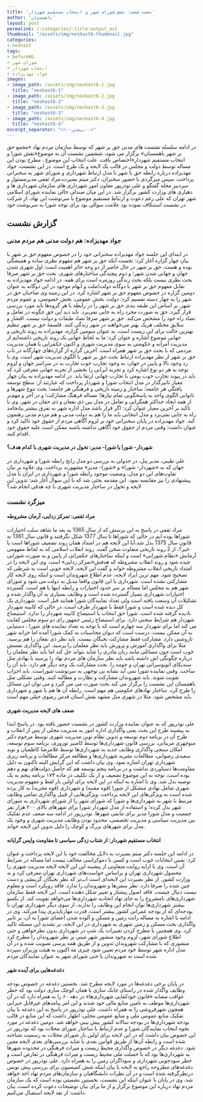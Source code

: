 ```yaml
---
title: 'نشست ششم: نقش شورای شهر و انتخاب مستقیم شهردار'
author: 'باهمستان'
layout: post
permalink: /:categories/:title:output_ext
thumbnail: "/assets/img/neshast6-thumbnail.jpg"
categories:
- neshast
tags:
- beforeWG
- شورای شهر
- انتخاب شهردار
- جواد مهدیزاده
images:
- image_path: /assets/img/neshast6-1.jpg
  title: "neshast6-1"
- image_path: /assets/img/neshast6-2.jpg
  title: "neshast6-2"
- image_path: /assets/img/neshast6-3.jpg
  title: "neshast6-3"
- image_path: /assets/img/neshast6-4.jpg
  title: "neshast6-4"
excerpt_separator: "<!--بیشتر-->"
---
```


در ادامه سلسله نشست های مدنی حق بر شهر که توسط سازمان مردم نهاد «مجمع حق بر شهر باهمستان» برگزار می شود، ششمین نشست آن به موضوع«نقش شورا و انتخاب مستقیم شهردار»­اختصاص یافت. علت انتخاب این موضوع ، مطرح بودن این مساله توسط دولت و مجلس در قالب یک لایحه و یک طرح است. در این نشست، جواد مهدیزاده درباره رابطه حق با شهر با مدل ارتباط شهرداری و شورای شهر به سخنرانی پرداخت. سپس میزگردی با حضور سخنران، دکتر میثم بصیرت،مراد ثقفی مدیرمسئول و سردبیر مجله گفتگو و علی نوذرپور معاون امور شهرداری های سازمان شهرداری ها و دهیاری های وزارت کشور برگزار شد. در این میان صندلی خالی نماینده شورای اسلامی شهر تهران که علی رغم دعوت و ارتباط مستقیم موضوع با سرنوشت این نهاد، از شرکت در نشست استنکاف نموده بود علامت سوالی بود برای توجه شورا به سرنوشت خود.
## گزارش نشست
### جواد مهدیزاده: هم دولت مدنی هم مردم مدنی
در ابتدای این جلسه جواد مهدیزاده سخنرانی خود را در خصوص مفهوم حق بر شهر با بیان چهار گزاره آغاز کرد: نخست آنکه حق بر شهر هم مفهوم نظری ساده و همیشگی بوده و هست. حق بر شهر در حال حاضر از دو وجه حائز اهمیت است: اول شهری شدن جهان و جهانی شدن شهر؛ و دوم پیچیدگی ساختارهای شهری. بحث حق بر شهر صرفا بحث نظری نیست بلکه بحث زندگی روزمره است برای همه. در ادامه جواد مهدیزاده به تقابل مفهوم حق بر شهر با دوگانه دولت/ملت و ابهام موجود در این دوگانه به عنوان دومین گزاره در خصوص مفهوم حق بر شهر اشاره کرد. در این زمینه وی صاحبان حق در شهر را به چهار دسته تقسیم کرد: دولت، بخش عمومی، بخش خصوصی، و عموم مردم شهر. بر اساس این طبقه بندی حق بر شهر را در رابطه با هر گروه‌ها باید مورد بررسی قرار گیرد. حق به صورت مجرد راه به جایی نمی‌برد. باید دید این حق چگونه در تعامل و تضاد راه خود را مشخص می‌کند. حق بر شهر صرفا تضاد طبقات و دولت نیست. اقشار و سلایق مختلف هریک بهتر می‌خواهند در شهر زندگی کنند. فلسفهٔ حق بر شهر تنظیم بهترین حالت برای این زیست است. به عنوان سومین گزاره، مهدیزاده به روند تاریخی و جهانی موضوع اشاره و عنوان کرد: ما به لحاظ جهانی یک روند تاریخی داشته‌ایم از مدیریت آمرانه و حکومتی به سوی مدیریت شهری و اکنون حکمرایی یا‌‌ همان مدیریت مردمی که با بحث حق بر شهر همراه است. آخرین گزاره از گزاره‌های چهارگانه در باب حق بر شهر از نظر مهدیزاده ارتباط بحث حق بر شهر با الگوی مدیریت شهر است. وی با رد وجود بالا و پایین در جهان، به وجود تجارب خوب تجارب بد در سراسر جهان و لزوم توجه به هر دو نوع اشاره کرد و تجربه ایرانی را بخشی از تجربه جهانی معرفی کرد که باید در پیوند تجارب خوب بومی با تجارب جهانی ارتقا یابد. در ادامه مهدیزاده به بیان چهار معیار تاثیرگذار در مدل انتخاب شورا و شهردار پرداخت که عبارتند از: سطح توسعه یافتگی هر جامعه؛ ساختار و زمینه تاریخی و فرهنگی هر جامعه؛ بحث تنوع شهر‌ها و ناتوانی الگوی واحد به پاسخگویی تمام نیاز‌ها؛ مساله فرهنگ مشارکت؛ و در آخر و مهم‌تر از همه ایجاد حداکثر همگرایی و تعامل در مدل بین ذی نفعان و ذی حقان در شهر. وی با تاکید بر آخرین معیار عنوان کرد: اگر قرار باشد مدل اداره شهر به تفرق بیشتر بیانجامد راه به جایی نمی‌برد و مدل انتخابی باید ما را هم به دولت مدنی و هم مردم مدنی رهنمون کند. جواد مهدیزاده در پایان سخنرانی خود بر لزوم آگاهی مردم از حقوق خود تاکید کرد و عنوان داشت: وقتی مردم از حقوق خود آگاهی نداشته باشند ممکن است علیه حقوق خود اقدام کنند.
#### شهردار- شورا یا شورا- مدیر: تحول در مدیریت شهری با کدام هدف؟
علی طیبی، مدیر پنل، در جدولی به بررسی دو مدل رایج رابطه شورا و شهرداری در جهان که به «شهردار- شورا» و «شورا- مدیر» مشهورند پرداخت. وی علاوه بر بیان تفاوت‌های این دو مدل، وضعیت موجود رابطه شورا و شهرداری در ایران با مدل پیشنهادی را نیز مقایسه نمود. این مقدمه بحثی شد که با این سوال آغاز شد: تدوین این لایحه و تحول در ساختار مدیریت شهری با چه هدفی انجام شد؟
### میزگرد نشست
#### مراد ثقفی: تمرکز زدایی، آرمان مشروطه
مراد ثقفی در پاسخ به این پرسش که از سال 1365 به بعد ما شاهد سلب اختیارات شوراها بوده ایم در حالی که شوراها تا سال 1377 شکل نگرفتند و قانون سال 1361 به قانون سال 1375 بدل شد،آیا این لایحه هم در امتداد همان روند تضعیف شوراها است یا خیر؟، از 2 روند تاریخی متفاوت سخن گفت. روند انقلاب اسلامی که به لحاظ مفهومی آرمانش «نظام شورایی» است و اینکه ساختارهای حکمرانی از پایین و به صورت شورایی چیده شود و روند انقلاب مشروطه که هدفش«تمرکز زدایی» است. وی این لایحه را در امتداد تاریخی انقلاب مشروطه خواند و گفت این لایحه، لایحه خوبی است به شرطی که تصحیح شود. مهم ترین ایراد لایحه، عدم اطلاع شهروندان است و اینکه روی لایحه کار مشارکتی نشده است. شهرداری با این قانون واقعا تبدیل به دولت می شود و شورای شهر هم به مجلس اما مساله بر سر حدود اختیارات و رابطه اینها با هم است. گسترده اختیارات شهرداری بسیار گسترده شده است و وظایف بسیاری به آن واگذار شده و تشکیلات آن وسعت یافته است ولی تعداد نمایندگان شورا همانند قبل است. شهرداری یک کل دیده شده است و شورا فقط با شهردار طرف است، در حالی که کابینه شهردار نادیده گرفته شده است. شورا حق انتخاب یا استیضاح کابینه شهردار را ندارد. استیضاح شهردار هم شرایط سختی دارد. برای استیضاح رئیس جمهور رای دو سوم مجلس کفایت می کند اما برای شهردار سه چهارم است که با توجه به تعداد نماینده های شورا ، دستیابی به آن ممکن نیست. درست است که دیوان محاسبات به کمک شورا آمده اما خزانه شهر ناروشنی دارد. مشارکت فقط مشارکت نخبگان نیست. باید نظر ذی نفعان را هم پرسید. مثلا برای واگذاری آموزش و پرورش باید نظر معلمان را پرسید. این واگذاری نفسش خوب است چون مسائلی مانند زبان مادری را شاید بتواند حل کند اما باید نظر معلمان را درباره چگونگی اش داشته باشد باید نظر سازمان های مردم نهاد را پرسید یا نهادی مثل سندیکای اتوبوسرانی تهران و حومه را. بحث مشارکت یک وجه دیگر هم دارد. باید آن را ساخت. وقتی نماینده شورا نمی آید نشانه بی توجهی به سرنوشت شوراست. باید احزاب تقویت شوند. باید شهروندان مشارکت و نظارت و مطالبه کنند. وقتی تشکلی مثل باهمستان این نشست را برگزار می کند بحث صورت می می گیرد و می توان این مسائل را طرح کرد. ساختار نهادهای حکومتی هم مهم است. رابطه آن ها هم با شهر و شهرداری باید مشخص شود. مثلا در شهری مثل مشهد نقش آستان قدس رضوی خیلی مهم است.
#### ضعف های لایحه مدیریت شهری
علی نوذرپور که به عنوان نماینده وزارت کشور در نشست حضور یافته بود. در پاسخ ابتدا به پیشینه طرح این بحث یعنی واگذاری اداره امور به مدیریت محلی از پس از انقلاب و طرح آن در برنامه دوم توسعه و تدوین نظام نوین مدیریت شهری توسط مرحوم دکتر منوچهری مزینانی، بررسی قانون شهرداری‌ها توسط کامبیز نوروزی، برنامه سوم توسعه، امکان سنجی واگذاری وظایف جدید به شهرداری‌ها توسط غلامرضا کاظمیان و نوید سعیدی رضوانی، مطالعات نشریه شهرداری‌ها و مطالعه مرکز مطالعات و برنامه ریزی شهرداری تهران اشاره نمود. وی بیان داشت که این گرایش البته تاکنون به دلیل مقاومت‌ها دستاوردی نداشت و در برنامه پنجم توسعه هم که حاصل دولت‌های نهم و دهم بوده است، توجه به این موضوع تضعیف و از یک تکلیف در ماده ۱۷۳ برنامه پنجم به یک توصیه بدل شد. وی با اشاره به اینکه در این لایحه برای اولین بار لفظ و مفهوم مدیریت شهری شامل نهادی متشکل از شورا (قوه مقننه) و شهرداری (قوه مجریه) به کار برده شده است به ویژگی‌های این لایحه پرداخت. ویژگی‌هایی از قبیل واگذاری تمامی وظایف مرتبط با شهر به شهرداری‌ها و شورا که شورای شهر را از شورای شهرداری به شورای شهر بدل کرده؛ و استفاده از مدل شهردار شورا برای شهرهای بالای ۲۰۰ هزار نفر جمعیت و مدل شورا مدیر برای مابقی شهر‌ها. نوذررپور در ادامه سه ضعف عدم تفکیک بین مدیریت سیاسی و مدیریت تخصصی، محدود بودن وظایف مدیریت شهری و وجود یک مدل برای شهرهای بزرگ و کوچک را دلیل تدوین این لایحه خواند.
#### انتخاب مستقیم شهردار: از شتاب زدگی سیاسی تا مقاومت واپس گرایانه
در ادامه این جلسه دکتر میثم بصیرت به دلایل مخالفت خود با این لایحه پرداخت و عنوان کرد: نفس انتخابات خوب است و کسی با دموکراسی مخالف نیست اما مساله در شرایط آن است. وی با ارایه روایت متفاوتی از پیشینه این این لایحه لایحه مدیریت شهری را محصول شهرداری تهران و براساس خواست‌های شهرداری تهران معرفی کرد و نه وزارت کشور. از نظر بصیرت این لایحه‌ای است اب‌تر که نظر نخبگان گزینشی و دست چین شده را صرفا دارد. نظر سمن‌ها و شهروندان را ندارد. فاقد رویکرد است و معلوم نیست دنبال چیست. فاقد اصول پیشتاز و تغییر شکل دهنده است. این لایحه فقط سازمان شهرداری‌های نامشروع را به جای نهاد اتحادیه شهرداری‌ها می‌خواهد تقویت کند. از یکسو بیشتر شهرداری‌ها توان انجام این وظایف را ندارند، از سوی دیگر شهرداری تهران با بودجه‌ای که از بودجه عمرانی کشور بیشتر است، قدرت مهارناپذیری پیدا می‌کند. وی در ادامه با اشاره به مساله رانت زمین و مسکن و آلوده شدن اعضای شورا به آن، بر تاثیر واگذاری بحث مسکن و زمین شهری به شهرداری در این لایحه، بر تشدید این مسئله تاکید کرد. وی همچنین با مطرح کردن تغییرات یک شبِ در شهرداری بدون نظرخواهی و حتی اطلاع شورای شهر، لزوم وجود منشور شهر مبتی بر نظر شهروندان را مطرح کرد منشوری که با مشارکت شهروندان تدوین و از طریق همه پرسی تصویب شده و در آن مدل اداره شهر توسط خود مردم تعیین شود چیزی مه اکنون به هیئت وزیران سپرده شده است نه شهروندان یا حتی شورای شهر به عنوان نمایندگان مردم.
#### دغدغه‌هایی برای آینده شهر
در پایان برخی دغدغه‌ها در مورد لایحه مطرح شد. نخستین دغدغه در خصوص بودجه وظایف واگذار شده در راستای چابک سازی یا‌‌ همان کوچک سازی دولت بود که خطر عواقب مشابه «قانون خودکفایی شهرداری‌ها» در دهه ۶۰ را به همراه دارد که در آن شهرداری‌ها موظف به تامین منابع مالی خود شدند و این امر پیامدهای غیرقابل جبرانی همچون شهرفروشی را به همراه داشت. علی نوذرپور در پاسخ به این دغدغه با بیان تفکیک منابع عمومی ملی و منابع عمومی محلی، اظهار داشت که این منابع در قالب بودجه شهرداری‌ها در بودجه سالانه کشور پیش بینی خواهد شد. دومین دغدغه در مورد نحوه انتخاب نمایندگان شورا و عدم ارتباط با ساختار شورای محلات بود که نوذرپور در این خصوص بیان داشت که در این لایحه برای اولین بار شورای محلات به رسمیت شناخته شده است و رابطه آن‌ها از طریق قوانین بعدی یا شاید بررسی‌های بعدی لایحه معین شود. دغدغه دیگر در خصوص واگذاری محیط زیست و میراث فرهنگی در محدوده شهر‌ها به شهرداری‌ها بود که با خصلت ملی محیط زیست و میراث فرهنگی در تعارض است و خطر سودجویی شهرداری و سوداگران زمین را به همراه دارد. علی نوذرپور در خصوص دغدغه‌های مطروحه راجع به لایحه با بیان اینکه شش کمیسیون برای بررسی پیش نویس درنظرگرفته شده است و در آن نظرات دانشگاهیان و سازمان‌های مردم نهاد اخذ خواهد شد، وی در پایان با عنوان اینکه این نشست، نخستین نشستی بوده است که یک سازمان مردم نهاد درباره این موضوع برگزار و از ما برای بیان توضیحات دعوت کرده است، بیان داشت: از نقد لایحه استقبال می‌کنیم.